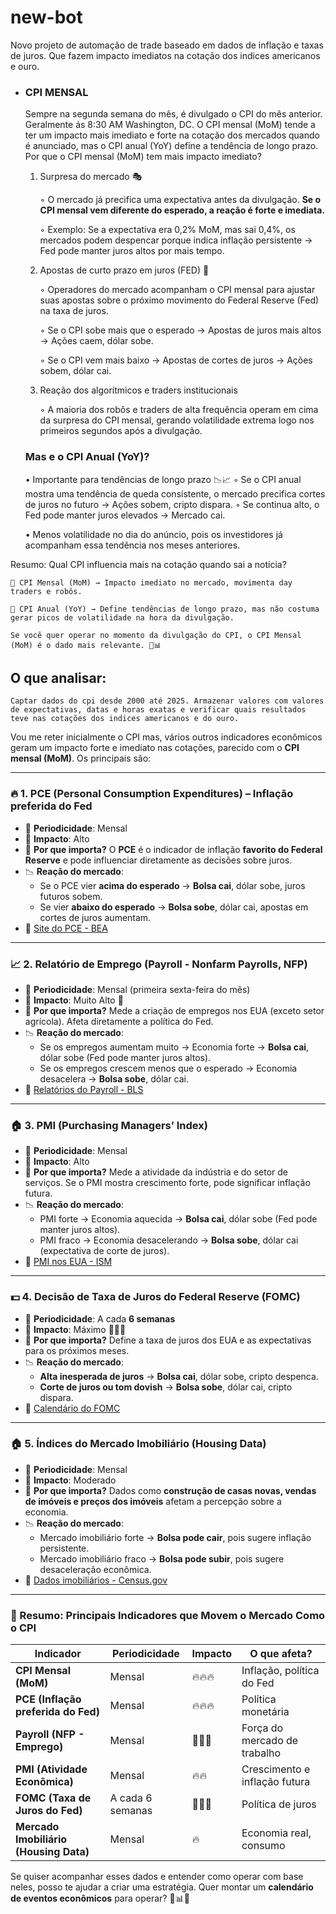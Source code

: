 # new-bot
Novo projeto de automação de trade baseado em dados de inflação e taxas de juros. Que fazem impacto imediatos na cotação dos indices americanos e ouro.

- ### CPI MENSAL
    Sempre na segunda semana do mês, é divulgado o CPI do mês anterior. Geralmente ás 8:30 AM Washington, DC.
    O CPI mensal (MoM) tende a ter um impacto mais imediato e forte na cotação dos mercados quando é anunciado, mas o CPI anual (YoY) define a tendência de longo prazo.
    Por que o CPI mensal (MoM) tem mais impacto imediato?
    1. Surpresa do mercado 🎭

        ◦ O mercado já precifica uma expectativa antes da divulgação. __Se o CPI mensal vem diferente do esperado, a reação é forte e imediata.__ 

        ◦ Exemplo: Se a expectativa era 0,2% MoM, mas sai 0,4%, os mercados podem despencar porque indica inflação persistente → Fed pode manter juros altos por mais tempo. 

    2. Apostas de curto prazo em juros (FED) 🏦

        ◦ Operadores do mercado acompanham o CPI mensal para ajustar suas apostas sobre o próximo movimento do Federal Reserve (Fed) na taxa de juros. 

        ◦ Se o CPI sobe mais que o esperado → Apostas de juros mais altos → Ações caem, dólar sobe. 

        ◦ Se o CPI vem mais baixo → Apostas de cortes de juros → Ações sobem, dólar cai. 

    3. Reação dos algorítmicos e traders institucionais 

        ◦ A maioria dos robôs e traders de alta frequência operam em cima da surpresa do CPI mensal, gerando volatilidade extrema logo nos primeiros segundos após a divulgação. 

    ### Mas e o CPI Anual (YoY)?

    • Importante para tendências de longo prazo 📉📈 
        ◦ Se o CPI anual mostra uma tendência de queda consistente, o mercado precifica cortes de juros no futuro → Ações sobem, cripto dispara. 
        ◦ Se continua alto, o Fed pode manter juros elevados → Mercado cai. 

    • Menos volatilidade no dia do anúncio, pois os investidores já acompanham essa tendência nos meses anteriores. 

Resumo: Qual CPI influencia mais na cotação quando sai a notícia?

    🔹 CPI Mensal (MoM) → Impacto imediato no mercado, movimenta day traders e robôs.

    🔹 CPI Anual (YoY) → Define tendências de longo prazo, mas não costuma gerar picos de volatilidade na hora da divulgação.

    Se você quer operar no momento da divulgação do CPI, o CPI Mensal (MoM) é o dado mais relevante. 🚀📊

## O que analisar:
    Captar dados do cpi desde 2000 até 2025. Armazenar valores com valores de expectativas, datas e horas exatas e verificar quais resultados teve nas cotações dos indices americanos e do ouro.

Vou me reter inicialmente o CPI mas, vários outros indicadores econômicos geram um impacto forte e imediato nas cotações, parecido com o **CPI mensal (MoM)**. Os principais são:  

---

### 🔥 **1. PCE (Personal Consumption Expenditures) – Inflação preferida do Fed**
- 📅 **Periodicidade**: Mensal  
- 🏦 **Impacto**: Alto  
- 🎯 **Por que importa?** O **PCE** é o indicador de inflação **favorito do Federal Reserve** e pode influenciar diretamente as decisões sobre juros.  
- 📉 **Reação do mercado**:  
  - Se o PCE vier **acima do esperado** → **Bolsa cai**, dólar sobe, juros futuros sobem.  
  - Se vier **abaixo do esperado** → **Bolsa sobe**, dólar cai, apostas em cortes de juros aumentam.  
- 🔗 [Site do PCE - BEA](https://www.bea.gov/data/personal-income-saving/personal-income)  

---

### 📈 **2. Relatório de Emprego (Payroll - Nonfarm Payrolls, NFP)**
- 📅 **Periodicidade**: Mensal (primeira sexta-feira do mês)  
- 🏦 **Impacto**: Muito Alto 🚨  
- 🎯 **Por que importa?** Mede a criação de empregos nos EUA (exceto setor agrícola). Afeta diretamente a política do Fed.  
- 📉 **Reação do mercado**:  
  - Se os empregos aumentam muito → Economia forte → **Bolsa cai**, dólar sobe (Fed pode manter juros altos).  
  - Se os empregos crescem menos que o esperado → Economia desacelera → **Bolsa sobe**, dólar cai.  
- 🔗 [Relatórios do Payroll - BLS](https://www.bls.gov/news.release/empsit.toc.htm)  

---

### 🏠 **3. PMI (Purchasing Managers’ Index)**
- 📅 **Periodicidade**: Mensal  
- 🏦 **Impacto**: Alto  
- 🎯 **Por que importa?** Mede a atividade da indústria e do setor de serviços. Se o PMI mostra crescimento forte, pode significar inflação futura.  
- 📉 **Reação do mercado**:  
  - PMI forte → Economia aquecida → **Bolsa cai**, dólar sobe (Fed pode manter juros altos).  
  - PMI fraco → Economia desacelerando → **Bolsa sobe**, dólar cai (expectativa de corte de juros).  
- 🔗 [PMI nos EUA - ISM](https://www.ismworld.org/supply-management-news-and-reports/reports/ism-report-on-business/)  

---

### 💵 **4. Decisão de Taxa de Juros do Federal Reserve (FOMC)**
- 📅 **Periodicidade**: A cada **6 semanas**  
- 🏦 **Impacto**: Máximo 🚨🚨🚨  
- 🎯 **Por que importa?** Define a taxa de juros dos EUA e as expectativas para os próximos meses.  
- 📉 **Reação do mercado**:  
  - **Alta inesperada de juros** → **Bolsa cai**, dólar sobe, cripto despenca.  
  - **Corte de juros ou tom dovish** → **Bolsa sobe**, dólar cai, cripto dispara.  
- 🔗 [Calendário do FOMC](https://www.federalreserve.gov/monetarypolicy/fomccalendars.htm)  

---

### 🏠 **5. Índices do Mercado Imobiliário (Housing Data)**
- 📅 **Periodicidade**: Mensal  
- 🏦 **Impacto**: Moderado  
- 🎯 **Por que importa?** Dados como **construção de casas novas, vendas de imóveis e preços dos imóveis** afetam a percepção sobre a economia.  
- 📉 **Reação do mercado**:  
  - Mercado imobiliário forte → **Bolsa pode cair**, pois sugere inflação persistente.  
  - Mercado imobiliário fraco → **Bolsa pode subir**, pois sugere desaceleração econômica.  
- 🔗 [Dados imobiliários - Census.gov](https://www.census.gov/construction/nrs/index.html)  

---

### **🚀 Resumo: Principais Indicadores que Movem o Mercado Como o CPI**
| Indicador | Periodicidade | Impacto | O que afeta? |
|-----------|-------------|---------|--------------|
| **CPI Mensal (MoM)** | Mensal | 🔥🔥🔥 | Inflação, política do Fed |
| **PCE (Inflação preferida do Fed)** | Mensal | 🔥🔥🔥 | Política monetária |
| **Payroll (NFP - Emprego)** | Mensal | 🚨🚨🚨 | Força do mercado de trabalho |
| **PMI (Atividade Econômica)** | Mensal | 🔥🔥 | Crescimento e inflação futura |
| **FOMC (Taxa de Juros do Fed)** | A cada 6 semanas | 🚨🚨🚨 | Política de juros |
| **Mercado Imobiliário (Housing Data)** | Mensal | 🔥 | Economia real, consumo |

Se quiser acompanhar esses dados e entender como operar com base neles, posso te ajudar a criar uma estratégia. Quer montar um **calendário de eventos econômicos** para operar? 📅📊🚀